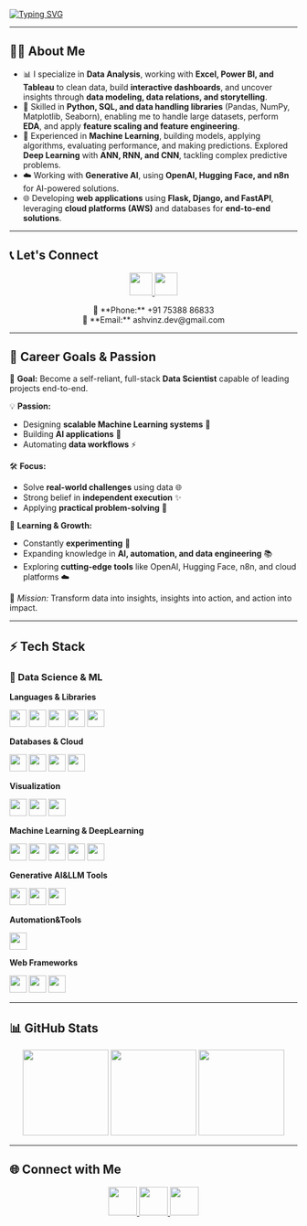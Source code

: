 <!-- Animated typing -->
[![Typing SVG](https://readme-typing-svg.herokuapp.com?size=28&color=36BCF7&center=true&vCenter=true&width=900&lines=👋+Hi,+I'm+Yuvaraj!;🚀+Data+Scientist+%7C+ML+%26+AI+Engineer;📊+Loves+Data+Visualization+%26+Cloud;🤖+Deep+Learning+%7C+NLP+%7C+Gen+AI;🌐+Django+%7C+Flask+%7C+FastAPI)](https://git.io/typing-svg)

---
## 🧑‍💻 About Me  
- 📊 I specialize in **Data Analysis**, working with **Excel, Power BI, and Tableau** to clean data, build **interactive dashboards**, and uncover insights through **data modeling, data relations, and storytelling**.  
- 🧠 Skilled in **Python, SQL, and data handling libraries** (Pandas, NumPy, Matplotlib, Seaborn), enabling me to handle large datasets, perform **EDA**, and apply **feature scaling and feature engineering**.  
- 🔭 Experienced in **Machine Learning**, building models, applying algorithms, evaluating performance, and making predictions. Explored **Deep Learning** with **ANN, RNN, and CNN**, tackling complex predictive problems.  
- ☁️ Working with **Generative AI**, using **OpenAI, Hugging Face, and n8n** for AI-powered solutions.  
- 🌐 Developing **web applications** using **Flask, Django, and FastAPI**, leveraging **cloud platforms (AWS)** and databases for **end-to-end solutions**.
---
## 📞 Let's Connect  
<p align="center">
  <a href="https://www.linkedin.com/in/yuvaraj-n-8bb302251">
    <img src="https://img.icons8.com/color/96/linkedin.png" height="40"/>
  </a>
  <a href="https://github.com/Yuvaraj537">
    <img src="https://img.icons8.com/color/96/github.png" height="40"/>
  </a>
</p>

<p align="center">
📱 **Phone:** +91 75388 86833  <br>
📧 **Email:** ashvinz.dev@gmail.com
</p>

---

## 🌱 Career Goals & Passion  
🎯 **Goal:** Become a self-reliant, full-stack **Data Scientist** capable of leading projects end-to-end.  

💡 **Passion:**  
- Designing **scalable Machine Learning systems** 🚀  
- Building **AI applications** 🤖  
- Automating **data workflows** ⚡  

🛠️ **Focus:**  
- Solve **real-world challenges** using data 🌐  
- Strong belief in **independent execution** ✨  
- Applying **practical problem-solving** 🧩  

🧠 **Learning & Growth:**  
- Constantly **experimenting** 🔬  
- Expanding knowledge in **AI, automation, and data engineering** 📚  
- Exploring **cutting-edge tools** like OpenAI, Hugging Face, n8n, and cloud platforms ☁️  

💫 *Mission:* Transform data into insights, insights into action, and action into impact.

---
## ⚡ Tech Stack  
### 🐍 Data Science & ML  
**Languages & Libraries**  
<p align="left">
<img src="https://img.shields.io/badge/Python-3776AB?logo=python&logoColor=white" height="30"/> 
<img src="https://img.shields.io/badge/NumPy-013243?logo=numpy&logoColor=white" height="30"/>
<img src="https://img.shields.io/badge/Pandas-150458?logo=pandas&logoColor=white" height="30"/>
<img src="https://img.shields.io/badge/Matplotlib-000000?logo=plotly&logoColor=white" height="30"/>
<img src="https://img.shields.io/badge/Seaborn-3776AB?logo=python&logoColor=white" height="30"/>
</p>

**Databases & Cloud**  
<p align="left">
<img src="https://img.shields.io/badge/MySQL-005C84?logo=mysql&logoColor=white" height="30"/>
<img src="https://img.shields.io/badge/Oracle-F80000?logo=oracle&logoColor=white" height="30"/>
<img src="https://img.shields.io/badge/PostgreSQL-4169E1?logo=postgresql&logoColor=white" height="30"/>
<img src="https://img.shields.io/badge/AWS-232F3E?logo=amazon-aws&logoColor=white" height="30"/>
</p>

**Visualization**  
<p align="left">
<img src="https://img.shields.io/badge/PowerBI-F2C811?logo=powerbi&logoColor=black" height="30"/>
<img src="https://img.shields.io/badge/Tableau-E97627?logo=tableau&logoColor=white" height="30"/>
<img src="https://img.shields.io/badge/Excel-217346?logo=microsoft-excel&logoColor=white" height="30"/>
</p>

**Machine Learning & DeepLearning**  
<p align="left">
<img src="https://img.shields.io/badge/Scikit--Learn-F7931E?logo=scikitlearn&logoColor=white" height="30"/>
<img src="https://img.shields.io/badge/TensorFlow-FF6F00?logo=tensorflow&logoColor=white" height="30"/>
<img src="https://img.shields.io/badge/Keras-D00000?logo=keras&logoColor=white" height="30"/>
<img src="https://img.shields.io/badge/PyTorch-EE4C2C?logo=pytorch&logoColor=white" height="30"/>
<img src="https://img.shields.io/badge/NLTK-154F8B?logo=python&logoColor=white" height="30"/>
</p>

**Generative AI&LLM Tools**  
<p align="left">
<img src="https://img.shields.io/badge/OpenAI-412991?logo=openai&logoColor=white" height="30"/>
<img src="https://img.shields.io/badge/HuggingFace-FFD21E?logo=huggingface&logoColor=black" height="30"/>
<img src="https://img.shields.io/badge/LLM-00BFFF?logo=openai&logoColor=white" height="30"/>
</p>

**Automation&Tools**  
<p align="left">
<img src="https://img.shields.io/badge/n8n-1B1B1B?logo=n8n&logoColor=white" height="30"/>
</p>

**Web Frameworks**  
<p align="left">
<img src="https://img.shields.io/badge/Django-092E20?logo=django&logoColor=white" height="30"/>
<img src="https://img.shields.io/badge/Flask-000000?logo=flask&logoColor=white" height="30"/>
<img src="https://img.shields.io/badge/FastAPI-009688?logo=fastapi&logoColor=white" height="30"/>
</p>

---

## 📊 GitHub Stats  
<p align="center">
<img src="https://github-readme-stats.vercel.app/api?username=Yuvaraj537&show_icons=true&count_private=true" height="150"/>
<img src="https://github-readme-stats.vercel.app/api/top-langs/?username=Yuvaraj537&layout=compact" height="150"/>
<img src="https://streak-stats.demolab.com?user=Yuvaraj537" height="150"/>
</p>

---

## 🌐 Connect with Me  

<p align="center">
  <a href="https://linkedin.com/in/YOUR_LINK">
    <img src="https://img.icons8.com/color/96/linkedin.png" height="50"/>
  </a>
  <a href="mailto:youremail@gmail.com">
    <img src="https://img.icons8.com/color/96/gmail.png" height="50"/>
  </a>
  <a href="https://yourportfolio.com">
    <img src="https://img.icons8.com/color/96/domain.png" height="50"/>
  </a>
</p>

